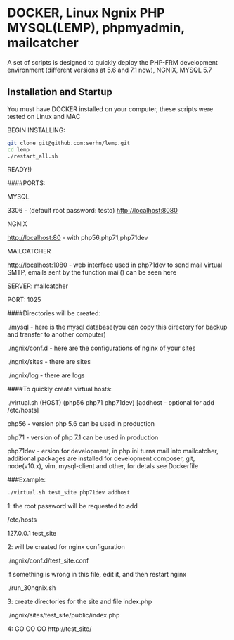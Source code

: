 # DOCKER, Linux Ngnix PHP MYSQL(LEMP), phpmyadmin, mailcatcher

A set of scripts is designed to quickly deploy the PHP-FRM development environment (different versions at 5.6 and 7.1 now), NGNIX, MYSQL 5.7

## Installation and Startup

You must have DOCKER installed on your computer, these scripts were tested on Linux and MAС

BEGIN INSTALLING:
```sh
git clone git@github.com:serhn/lemp.git
cd lemp
./restart_all.sh
```
READY!)


####PORTS:

MYSQL

3306 - (default root password: testo)
<http://localhost:8080> 


NGNIX

<http://localhost:80> - with php56,php71,php71dev


MAILCATCHER

<http://localhost:1080> - web interface used in php71dev to send mail virtual SMTP, emails sent by the function mail() can be seen here


SERVER: mailcatcher 

PORT: 1025


####Directories will be created:

./mysql - here is the mysql database(you can copy this directory for backup and transfer to another computer)

./ngnix/conf.d - here are the configurations of nginx of your sites

./ngnix/sites - there are sites

./ngnix/log - there are logs


####To quickly create virtual hosts:

./virtual.sh (HOST) (php56 php71 php71dev) [addhost - optional for add /etc/hosts]


php56 - version php 5.6 can be used in production

php71 - version of php 7.1 can be used in production

php71dev - ersion for development, in php.ini turns mail into mailcatcher, additional packages are installed for development composer, git, node(v10.x), vim, mysql-client and other, for detals see Dockerfile 

###Example:
```sh
./virtual.sh test_site php71dev addhost
```

1:
the root password will be requested to add

/etc/hosts 

127.0.0.1	test_site


2:
will be created for nginx configuration

./ngnix/conf.d/test_site.conf

if something is wrong in this file, edit it, and then restart nginx

./run_30ngnix.sh

3:
create directories for the site and file index.php

./ngnix/sites/test_site/public/index.php

4:
GO GO GO http://test_site/
